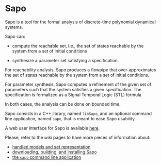 # Sapo

Sapo is a tool for the formal analysis of discrete-time polynomial dynamical systems.

Sapo can:

- compute the reachable set, i.e., the set of states reachable by the system from a set of initial conditions

- synthesize a parameter set satisfying a specification.

For reachability analysis, Sapo produces a flowpipe that over-approximates the set of states reachable by the system from a set of initial conditions.

For parameter synthesis, Sapo computes a refinement of the given set of parameters such that the system satisfies a given specification. The specification is formalized as a Signal Temporal Logic (STL) formula.

In both cases, the analysis can be done on bounded time.

Sapo consists in a C++ library, named `libSapo`, and an optional command line application, named `sapo`, that is meant to ease Sapo usability.

A web user interface for Sapo is available [here](https://github.com/LucaDorigo/webSapo).



Please, refer to the wiki pages to have more pieces of information about:
* [handled models and set representation](https://github.com/dreossi/sapo/wiki)
* [downloading, building, and installing Sapo](https://github.com/dreossi/sapo/wiki/Building-Sapo)
* [the `sapo` command line application](https://github.com/dreossi/sapo/wiki/sapo-Application)

